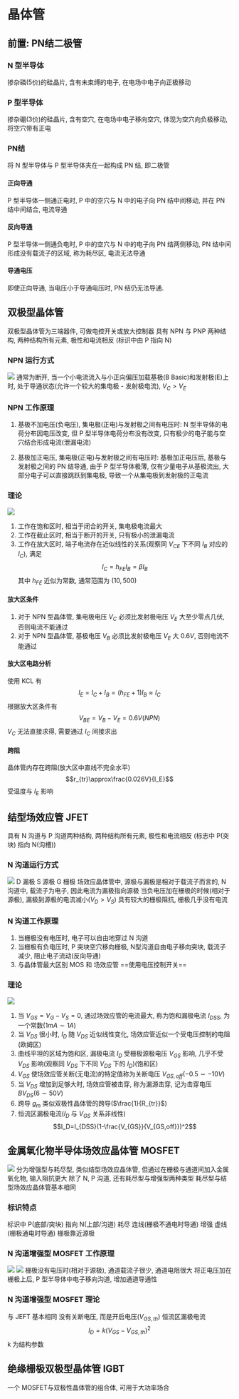 # 晶体管
## 前置: PN结二极管
### N 型半导体
掺杂磷(5价)的硅晶片, 含有未束缚的电子, 在电场中电子向正极移动

### P 型半导体
掺杂硼(3价)的硅晶片, 含有空穴, 在电场中电子移向空穴, 体现为空穴向负极移动, 将空穴带有正电

### PN结
将 N 型半导体与 P 型半导体夹在一起构成 PN 结, 即二极管

#### 正向导通
P 型半导体一侧通正电时, P 中的空穴与 N 中的电子向 PN 结中间移动, 并在 PN 结中间结合, 电流导通

#### 反向导通
P 型半导体一侧通负电时, P 中的空穴与 N 中的电子向 PN 结两侧移动, PN 结中间形成没有载流子的区域, 称为耗尽区, 电流无法导通

#### 导通电压
即使正向导通, 当电压小于导通电压时, PN 结仍无法导通. 

## 双极型晶体管
双极型晶体管为三端器件, 可做电控开关或放大控制器
具有 NPN 与 PNP 两种结构, 两种结构所有元素, 极性和电流相反
(标识中由 P 指向 N)

### NPN 运行方式
![](./transisitor_src/npn.png)
通常为断开, 当一个小电流流入与小正向偏压加载基极(B Basic)和发射极(E)上时, 处于导通状态(允许一个较大的集电极 - 发射极电流), $V_C>V_E$

### NPN 工作原理
1. 基极不加电压(负电压), 集电极(正电)与发射极之间有电压时:
N 型半导体的电荷分布因电压改变, 但 P 型半导体电荷分布没有改变, 只有极少的电子能与空穴结合形成电流(泄漏电流)

2. 基极加正电压, 集电极(正电)与发射极之间有电压时:
基极加正电压后, 基极与发射极之间的 PN 结导通, 由于 P 型半导体极薄, 仅有少量电子从基极流出, 大部分电子可以直接跳跃到集电极, 导致一个从集电极到发射极的正电流

### 理论
![](./transisitor_src/ic_vce.webp)
1. 工作在饱和区时, 相当于闭合的开关, 集电极电流最大
2. 工作在截止区时, 相当于断开的开关, 只有极小的泄漏电流
3. 工作在放大区时, 端子电流存在近似线性的关系(观察同 $V_{CE}$ 下不同 $I_B$ 对应的 $I_C$), 满足
$$I_C=h_{FE}I_B=\beta I_B$$
其中 $h_{FE}$ 近似为常数, 通常范围为 $(10,500)$

#### 放大区条件
1. 对于 NPN 型晶体管, 集电极电压 $V_C$ 必须比发射极电压 $V_E$ 大至少零点几伏, 否则电流不能通过
2. 对于 NPN 型晶体管, 基极电压 $V_B$ 必须比发射极电压 $V_E$ 大 $0.6V$, 否则电流不能通过

#### 放大区电路分析
使用 KCL 有
$$I_E=I_C+I_B=(h_{FE}+1)I_B\approx I_C$$
根据放大区条件有
$$V_{BE}=V_B-V_E=0.6V(NPN)$$
$V_C$ 无法直接求得, 需要通过 $I_C$ 间接求出

#### 跨阻
晶体管内存在跨阻(放大区中直线不完全水平) $$r_{tr}\approx\frac{0.026V}{I_E}$$
受温度与 $I_E$ 影响

## 结型场效应管 JFET
具有 N 沟道与 P 沟道两种结构, 两种结构所有元素, 极性和电流相反
(标志中 P(突块) 指向 N(沟槽))

### N 沟道运行方式
![](./transisitor_src/jfet.jfif)
D 漏极 S 源极 G 栅极
场效应晶体管中, 源极与漏极是相对于载流子而言的, N 沟道中, 载流子为电子, 因此电流为漏极指向源极
当负电压加在栅极的时候(相对于源极), 漏极到源极的电流减小($V_D>V_S$)
具有较大的栅极阻抗, 栅极几乎没有电流

### N 沟道工作原理
1. 当栅极没有电压时, 电子可以自由地穿过 N 沟道
2. 当栅极有负电压时, P 突块空穴移向栅极, N型沟道自由电子移向突块, 载流子减少, 阻止电子流动(反向导通)
3. 与晶体管最大区别 MOS 和 场效应管 ==使用电压控制开关==

### 理论
![](./transisitor_src/Id_Ugs.webp)
1. 当 $V_{GS}=V_G-V_S=0$, 通过场效应管的电流最大, 称为饱和漏极电流 $I_{DSS}$, 为一个常数($1mA\sim1A$)
2. 当 $V_{DS}$ 很小时, $I_D$ 随 $V_{DS}$ 近似线性变化, 场效应管近似一个受电压控制的电阻(欧姆区)
3. 曲线平坦的区域为饱和区, 漏极电流 $I_D$ 受栅极源极电压 $V_{GS}$ 影响, 几乎不受 $V_{DS}$ 影响(观察同 $V_{DS}$ 下不同 $V_{DS}$ 下的 $I_D$)(饱和区)
4. $V_{GS}$ 使场效应管关断(无电流)的特定值称为关断电压 $V_{GS,off}$($-0.5\sim-10V$)
5. 当 $V_{DS}$ 增加到足够大时, 场效应管被击穿, 称为漏源击穿, 记为击穿电压 $BV_{DS}$($6\sim50V$)
6. 跨导 $g_m$ 类似双极性晶体管的跨导($\frac{1}{R_{tr}}$)
7. 恒流区漏极电流($I_D$ 与 $V_{GS}$ 关系非线性) $$I_D=I_{DSS}(1-\frac{V_{GS}}{V_{GS,off}})^2$$

## 金属氧化物半导体场效应晶体管 MOSFET
![](./transisitor_src/mos_sign.png)
分为增强型与耗尽型, 类似结型场效应晶体管, 但通过在栅极与通道间加入金属氧化物, 输入阻抗更大
除了 N, P 沟道, 还有耗尽型与增强型两种类型
耗尽型与结型场效应晶体管基本相同

### 标识特点
标识中 P(底部/突块) 指向 N(上部/沟道)
耗尽 连线(栅极不通电时导通) 增强 虚线(栅极通电时导通)
栅极靠近源极

### N 沟道增强型 MOSFET 工作原理
![](./transisitor_src/n_mos.jpg)
![](./transisitor_src/moseft_n_enh.png)
栅极没有电压时(相对于源极), 通道载流子很少, 通道电阻很大
将正电压加在栅极上后, P 型半导体中电子移向沟道, 增加通道导通性

### N 沟道增强型 MOSFET 理论
与 JEFT 基本相同
没有关断电压, 而是开启电压($V_{GS,th}$)
恒流区漏极电流 $$I_D=k(V_{GS}-V_{GS,th})^2$$
k 为结构参数

## 绝缘栅极双极型晶体管 IGBT
一个 MOSFET与双极性晶体管的组合体, 可用于大功率场合